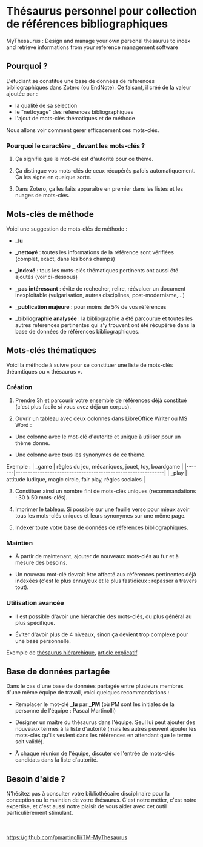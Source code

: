 # Thésaurus personnel pour collection de références bibliographiques

MyThesaurus : Design and manage your own personal thesaurus to index and retrieve informations from your reference management software


## Pourquoi ?

L'étudiant se constitue une base de données de références bibliographiques dans Zotero (ou EndNote). Ce faisant, il créé de la valeur ajoutée par : 
- la qualité de sa sélection
- le "nettoyage" des références bibliographiques
- l'ajout de mots-clés thématiques et de méthode

Nous allons voir comment gérer efficacement ces mots-clés.

### Pourquoi le caractère \_ devant les mots-clés ?

1. Ça signifie que le mot-clé est d'autorité pour ce thème.

2. Ça distingue vos mots-clés de ceux récupérés pafois automatiquement. Ça les signe en quelque sorte.

3. Dans Zotero, ça les faits apparaître en premier dans les listes et les nuages de mots-clés.

## Mots-clés de méthode

Voici une suggestion de mots-clés de méthode :

- **\_lu**

- **\_nettoyé** : toutes les informations de la référence sont vérifiées (complet, exact, dans les bons champs)

- **\_indexé** : tous les mots-clés thématiques pertinents ont aussi été ajoutés (voir ci-dessous)

- **\_pas intéressant** : évite de rechecher, relire, réévaluer un document inexploitable (vulgarisation, autres disciplines, post-modernisme,...)

- **\_publication majeure** : pour moins de 5% de vos références

- **\_bibliographie analysée** : la bibliographie a été parcourue et toutes les autres références pertinentes qui s'y trouvent ont été récupérée dans la base de données de références bibliographiques.


## Mots-clés thématiques

Voici la méthode à suivre pour se constituer une liste de mots-clés théamtiques ou « thésaurus ».

### Création

1. Prendre 3h et parcourir votre ensemble de références déjà constitué (c'est plus facile si vous avez déjà un corpus).

2. Ouvrir un tableau avec deux colonnes dans LibreOffice Writer ou MS Word :

  - Une colonne avec le mot-clé d'autorité et unique à utiliser pour un thème donné.
  
  - Une colonne avec tous les synonymes de ce thème.

Exemple : 
| \_game | règles du jeu, mécaniques, jouet, toy, boardgame            |
|-------|-------------------------------------------------------------|
| \_play | attitude ludique, magic circle, fair play, règles sociales  |

3. Constituer ainsi un nombre fini de mots-clés uniques (recommandations : 30 à 50 mots-clés).

4. Imprimer le tableau. Si possible sur une feuille verso pour mieux avoir tous les mots-clés uniques et leurs synonymes sur une même page.

5. Indexer toute votre base de données de références bibliographiques.

### Maintien

- À partir de maintenant, ajouter de nouveaux mots-clés au fur et à mesure des besoins. 

- Un nouveau mot-clé devrait être affecté aux références pertinentes déjà indexées (c'est le plus ennuyeux et le plus fastidieux : repasser à travers tout).

### Utilisation avancée 

- Il est possible d'avoir une hiérarchie des mots-clés, du plus général au plus spécifique.

- Éviter d'avoir plus de 4 niveaux, sinon ça devient trop complexe pour une base personnelle.

Exemple de [thésaurus hiérarchique](https://docs.google.com/spreadsheets/d/14ky4xtpcjkVVjsil0IS5OUnPguroUdIJylmp_UDcNbY/edit#gid=0), [article explicatif](https://jdr.hypotheses.org/628).


## Base de données partagée

Dans le cas d'une base de données partagée entre plusieurs membres d'une même équipe de travail, voici quelques recommandations :

- Remplacer le mot-clé **\_lu** par **\_PM** (où PM sont les initiales de la personne de l'équipe : Pascal Martinolli)

- Désigner un maître du thésaurus dans l'équipe. Seul lui peut ajouter des nouveaux termes à la liste d'autorité (mais les autres peuvent ajouter les mots-clés qu'ils veulent dans les références en attendant que le terme soit validé).

- À chaque réunion de l'équipe, discuter de l'entrée de mots-clés candidats dans la liste d'autorité.

## Besoin d'aide ?

N'hésitez pas à consulter votre bibliothécaire disciplinaire pour la conception ou le maintien de votre thésaurus. C'est notre métier, c'est notre expertise, et c'est aussi notre plaisir de vous aider avec cet outil particulièrement stimulant.


\
\
https://github.com/pmartinolli/TM-MyThesaurus
